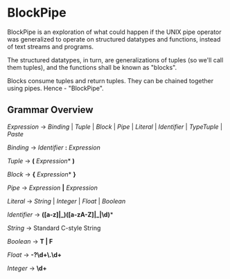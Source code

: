 # BlockPipe

BlockPipe is an exploration of what could happen if the UNIX pipe operator was
generalized to operate on structured datatypes and functions, instead of text
streams and programs.

The structured datatypes, in turn, are generalizations of tuples (so we'll call
them tuples), and the functions shall be known as "blocks".

Blocks consume tuples and return tuples. They can be chained together using pipes. Hence - "BlockPipe".

## Grammar Overview
*Expression* $\rightarrow$ *Binding* | *Tuple* | *Block* | *Pipe* | *Literal* | *Identifier* | *TypeTuple* | *Paste*

*Binding* $\rightarrow$ *Identifier* **:** *Expression*

*Tuple* $\rightarrow$ **(** *Expression*\* **)**

*Block* $\rightarrow$ **{** *Expression*\* **}**

*Pipe* $\rightarrow$ *Expression* **|** *Expression*

*Literal* $\rightarrow$ *String* | *Integer* | *Float* | *Boolean*

*Identifier* $\rightarrow$ **(\[a-z]|\_)(\[a-zA-Z]|\_|\d)***

*String* $\rightarrow$ Standard C-style String

*Boolean* $\rightarrow$ **T | F**

*Float* $\rightarrow$ **\-?\d\+\\.\d\+**

*Integer* $\rightarrow$ **\d\+**

